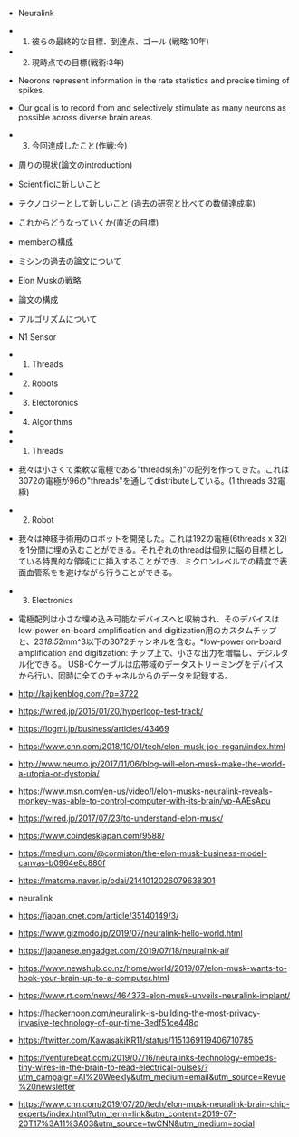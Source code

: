 - Neuralink
- 1. 彼らの最終的な目標、到達点、ゴール (戦略:10年)
- 2. 現時点での目標(戦術:3年)
- Neorons represent information in the rate statistics and precise timing of spikes.
- Our goal is to record from and selectively stimulate as many neurons as possible across diverse brain areas.
- 3. 今回達成したこと(作戦:今)
- 周りの現状(論文のintroduction)
- Scientificに新しいこと
- テクノロジーとして新しいこと (過去の研究と比べての数値達成率)
- これからどうなっていくか(直近の目標)
- memberの構成
- ミシンの過去の論文について
- Elon Muskの戦略
- 論文の構成
- アルゴリズムについて  
- N1 Sensor
- 1. Threads
- 2. Robots
- 3. Electoronics
- 4. Algorithms
- 


- 1. Threads
- 我々は小さくて柔軟な電極である"threads(糸)"の配列を作ってきた。これは3072の電極が96の"threads"を通してdistributeしている。(1 threads 32電極)
- 2. Robot
- 我々は神経手術用のロボットを開発した。これは192の電極(6threads x 32)を1分間に埋め込むことができる。それぞれのthreadは個別に脳の目標としている特異的な領域にに挿入することができ、ミクロンレベルでの精度で表面血管系をを避けながら行うことができる。
- 3. Electronics
- 電極配列は小さな埋め込み可能なデバイスへと収納され、そのデバイスは low-power on-board amplification and digitization用のカスタムチップと、23*18.5*2mm^3以下の3072チャンネルを含む。*low-power on-board amplification and digitization: チップ上で、小さな出力を増幅し、デジルタル化できる。
USB-Cケーブルは広帯域のデータストリーミングをデバイスから行い、同時に全てのチャネルからのデータを記録する。



- http://kajikenblog.com/?p=3722
- https://wired.jp/2015/01/20/hyperloop-test-track/
- https://logmi.jp/business/articles/43469
- https://www.cnn.com/2018/10/01/tech/elon-musk-joe-rogan/index.html
- http://www.neumo.jp/2017/11/06/blog-will-elon-musk-make-the-world-a-utopia-or-dystopia/
- https://www.msn.com/en-us/video/l/elon-musks-neuralink-reveals-monkey-was-able-to-control-computer-with-its-brain/vp-AAEsApu
- https://wired.jp/2017/07/23/to-understand-elon-musk/
- https://www.coindeskjapan.com/9588/
- https://medium.com/@cormiston/the-elon-musk-business-model-canvas-b0964e8c880f
- https://matome.naver.jp/odai/2141012026079638301

- neuralink

- https://japan.cnet.com/article/35140149/3/
- https://www.gizmodo.jp/2019/07/neuralink-hello-world.html
- https://japanese.engadget.com/2019/07/18/neuralink-ai/
- https://www.newshub.co.nz/home/world/2019/07/elon-musk-wants-to-hook-your-brain-up-to-a-computer.html
- https://www.rt.com/news/464373-elon-musk-unveils-neuralink-implant/
- https://hackernoon.com/neuralink-is-building-the-most-privacy-invasive-technology-of-our-time-3edf51ce448c
- https://twitter.com/KawasakiKR11/status/1151369119406710785
- https://venturebeat.com/2019/07/16/neuralinks-technology-embeds-tiny-wires-in-the-brain-to-read-electrical-pulses/?utm_campaign=AI%20Weekly&utm_medium=email&utm_source=Revue%20newsletter
- https://www.cnn.com/2019/07/20/tech/elon-musk-neuralink-brain-chip-experts/index.html?utm_term=link&utm_content=2019-07-20T17%3A11%3A03&utm_source=twCNN&utm_medium=social
